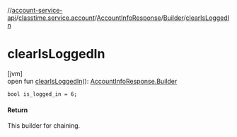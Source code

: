 //[account-service-api](../../../../index.md)/[classtime.service.account](../../index.md)/[AccountInfoResponse](../index.md)/[Builder](index.md)/[clearIsLoggedIn](clear-is-logged-in.md)

# clearIsLoggedIn

[jvm]\
open fun [clearIsLoggedIn](clear-is-logged-in.md)(): [AccountInfoResponse.Builder](index.md)

`bool is_logged_in = 6;`

#### Return

This builder for chaining.
